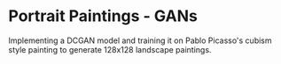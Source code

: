 # Portrait Paintings - GANs
Implementing a DCGAN model and training it on Pablo Picasso's cubism style painting to generate 128x128 landscape paintings.
